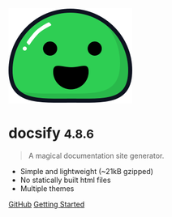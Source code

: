 ![logo](/_images/icon.svg)

# docsify <small>4.8.6</small>

> A magical documentation site generator.

- Simple and lightweight (~21kB gzipped)
- No statically built html files
- Multiple themes

[GitHub](https://github.com/lushijie/study-docs)
[Getting Started](#docsify)
